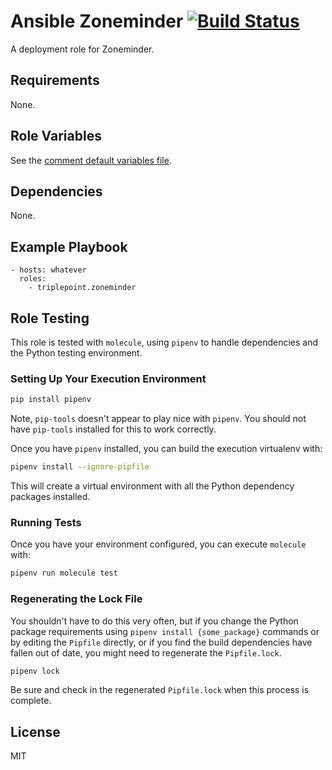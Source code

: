 # Ansible Zoneminder [![Build Status](https://travis-ci.org/triplepoint/ansible-zoneminder.svg?branch=master)](https://travis-ci.org/triplepoint/ansible-zoneminder)
A deployment role for Zoneminder.

## Requirements
None.

## Role Variables
See the [comment default variables file](defaults/main.yml).

## Dependencies
None.

## Example Playbook
    - hosts: whatever
      roles:
        - triplepoint.zoneminder

## Role Testing
This role is tested with `molecule`, using `pipenv` to handle dependencies and the Python testing environment.

### Setting Up Your Execution Environment
``` sh
pip install pipenv
```
Note, `pip-tools` doesn't appear to play nice with `pipenv`.  You should not have `pip-tools` installed for this to work correctly.

Once you have `pipenv` installed, you can build the execution virtualenv with:
``` sh
pipenv install --ignore-pipfile
```
This will create a virtual environment with all the Python dependency packages installed.

### Running Tests
Once you have your environment configured, you can execute `molecule` with:
``` sh
pipenv run molecule test
```

### Regenerating the Lock File
You shouldn't have to do this very often, but if you change the Python package requirements using `pipenv install {some_package}` commands or by editing the `Pipfile` directly, or if you find the build dependencies have fallen out of date, you might need to regenerate the `Pipfile.lock`.
``` sh
pipenv lock
```
Be sure and check in the regenerated `Pipfile.lock` when this process is complete.

## License
MIT
